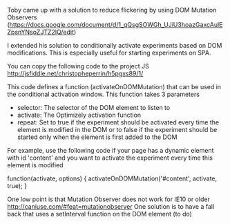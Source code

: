 Toby came up with a solution to reduce flickering by using DOM Mutation Observers (https://docs.google.com/document/d/1_qQsgSOWGh_UJiU3hoazGaxcAulEZpsnYNsoZJTZ2lQ/edit)

I extended his solution to conditionally activate experiments based on DOM modifications. This is especially useful for starting experiments on SPA.

You can copy the following code to the project JS
http://jsfiddle.net/christopheperrin/h5pgxs89/1/

This code defines a function (activateOnDOMMutation) that can be used in the conditional activation window. This function takes 3 parameters

* selector: The selector of the DOM element to listen to
* activate: The Optimizely activation function
* repeat: Set to true if the experiment should be activated every time the element is modified in the DOM or to false if the experiment should be started only when the element is first added to the DOM

For example, use the following code if your page has a dynamic element with id 'content' and you want to activate the experiment every time this element is modified

function(activate, options) {
  activateOnDOMMutation('#content', activate, true);
}

One low point is that Mutation Observer does not work for IE10 or older
http://caniuse.com/#feat=mutationobserver
One solution is to have a fall back that uses a setInterval function on the DOM element (to do)